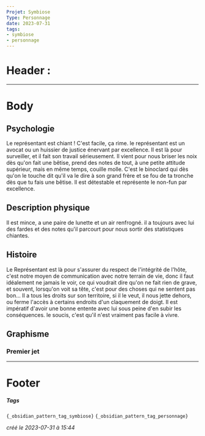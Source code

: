 ```yaml
---
Projet: Symbiose
Type: Personnage
date: 2023-07-31
tags:
- symbiose
- personnage
---
```

   
# Header :   
   
   
-------------------------------------------------------------------------------   
# Body   
   
## Psychologie   
   
Le représentant est chiant ! C'est facile, ça rime. le représentant est un avocat ou un huissier de justice énervant par excellence. Il est là pour surveiller, et il fait son travail sérieusement. Il vient pour nous briser les noix dès qu'on fait une bêtise, prend des notes de tout, à une petite attitude supérieur, mais en même temps, couille molle. C'est le binoclard qui dès qu'on le touche dit qu'il va le dire à son grand frère et se fou de ta tronche dès que tu fais une bêtise. Il est détestable et représente le non-fun par excellence.   
   
## Description physique   
   
Il est mince, a une paire de lunette et un air renfrogné. il a toujours avec lui des fardes et des notes qu'il parcourt pour nous sortir des statistiques chiantes.    
   
## Histoire   
   
Le Représentant est là pour s'assurer du respect de l'intégrité de l'hôte, c'est notre moyen de communication avec notre terrain de vie, donc il faut idéalement ne jamais le voir, ce qui voudrait dire qu'on ne fait rien de grave, et souvent, lorsqu'on voit sa tête, c'est pour des choses qui ne sentent pas bon... Il a tous les droits sur son territoire, si il le veut, il nous jette dehors, ou ferme l'accès à certains endroits d'un claquement de doigt. Il est impératif d'avoir une bonne entente avec lui sous peine d'en subir les conséquences. le soucis, c'est qu'il n'est vraiment pas facile à vivre.   
   
## Graphisme   
### Premier jet   
   
   
   
---------------------------------------------------------------------------   
# Footer   
   
##### Tags   
`{_obsidian_pattern_tag_symbiose}` `{_obsidian_pattern_tag_personnage}`    
   
*créé le 2023-07-31 à 15:44*